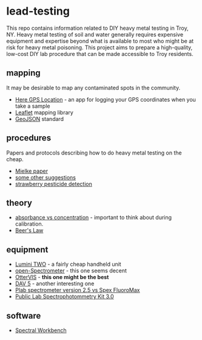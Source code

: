 # lead-testing

This repo contains information related to DIY heavy metal testing in Troy, NY.  Heavy metal testing of soil and water generally requires expensive equipment and expertise beyond what is available to most who might be at risk for heavy metal poisoning.  This project aims to prepare a high-quality, low-cost DIY lab procedure that can be made accessible to Troy residents.

## mapping

It may be desirable to map any contaminated spots in the community.

* [Here GPS Location](https://f-droid.org/repository/browse/?fdfilter=here+gps+location&fdid=com.borneq.heregpslocation) - an app for logging your GPS coordinates when you take a sample
* [Leaflet](http://leafletjs.com/) mapping library
* [GeoJSON](https://en.wikipedia.org/wiki/GeoJSON) standard

## procedures

Papers and protocols describing how to do heavy metal testing on the cheap.

* [Mielke paper](https://www.ncbi.nlm.nih.gov/pmc/articles/PMC1651267/pdf/amjph00647-0022.pdf)
* [some other suggestions](https://www.researchgate.net/post/What_is_the_procedure_for_measuring_soil_heavy_metals_using_atomic_absorption_spectroscope_AAS)
* [strawberry pesticide detection](https://publiclab.org/notes/silverhammer/02-06-2014/detecting-pesticides-in-organic-and-conventional-raspberries-using-open-source-instrumentation)

## theory

* [absorbance vs concentration](https://terpconnect.umd.edu/~toh/models/BeersLawCurveFit.html) - important to think about during calibration.
* [Beer's Law](https://publiclab.org/notes/straylight/05-13-2013/using-the-spectroscope-for-analysis-of-concentration-beer-s-law)

## equipment
* [Lumini TWO](http://myspectral.tictail.com/product/lumini-two) - a fairly cheap handheld unit
* [open-Spectrometer](https://hackaday.io/project/1342-open-spectrometer) - this one seems decent
* [OtterVIS](https://hackaday.io/project/10738-ottervis-lgl-spectrophotometer) - **this one might be the best**
* [DAV 5](https://hackaday.io/project/11412-dav-5-uvvis-spectrometer) - another interesting one
* [Plab spectrometer version 2.5 vs Spex FluoroMax](https://publiclab.org/notes/silverhammer/02-06-2014/detecting-pesticides-in-organic-and-conventional-raspberries-using-open-source-instrumentation)
* [Public Lab Spectrophotommetry Kit 3.0](https://publiclab.org/wiki/desktop-spectrometry-kit-3-0)

## software
* [Spectral Workbench](https://spectralworkbench.org/login?back_to=/spectrums/fork/105146)

